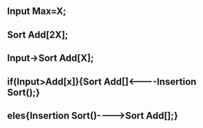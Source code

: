 Input Max=X;
-
Sort Add[2X];
-
Input->Sort Add[X];
-
if(Input>Add[x]){Sort Add[]<----Insertion Sort();}
-
eles{Insertion Sort()---->Sort Add[];}
-
  
